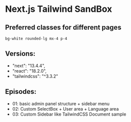 # Next.js Tailwind SandBox

## Preferred classes for different pages

`bg-white rounded-lg mx-4 p-4`

## Versions:

-  "next": "13.4.4",
-  "react": "18.2.0",
-  "tailwindcss": "^3.3.2"

## Episodes:

-  01: basic admin panel structure + sidebar menu
-  02: Custom SelectBox + User area + Language area
-  03: Custom Sidebar like TailwindCSS Document sample
